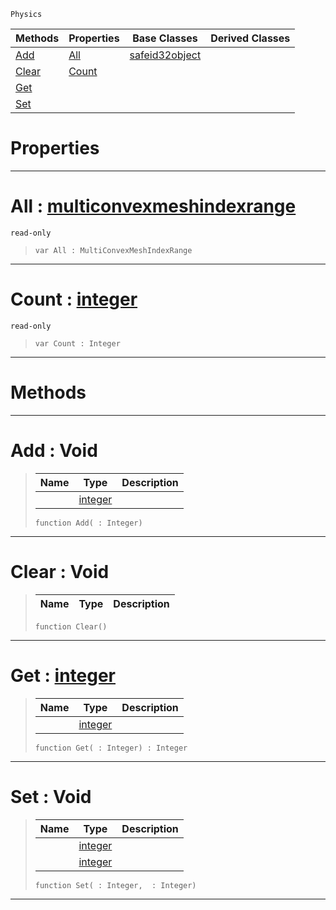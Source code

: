  `Physics`

|Methods|Properties|Base Classes|Derived Classes|
|---|---|---|---|
|[ Add](multiconvexmeshindexdata.md#add-void)|[ All](multiconvexmeshindexdata.md#all-zilch-engine-document)|[safeid32object](safeid32object.md)| |
|[ Clear](multiconvexmeshindexdata.md#clear-void)|[ Count](multiconvexmeshindexdata.md#count-zilch-engine-docume)| | |
|[ Get](multiconvexmeshindexdata.md#get-zilch-engine-document)| | | |
|[ Set](multiconvexmeshindexdata.md#set-void)| | | |


 #  Properties


---  
 #  All : [multiconvexmeshindexrange](multiconvexmeshindexrange.md)

 `read-only`

> 
> ```TS:Nada
> var All : MultiConvexMeshIndexRange


---  
 #  Count : [integer](../nada_base_types/integer.md)

 `read-only`

> 
> ```TS:Nada
> var Count : Integer


---  
 #  Methods


---  
 #  Add : Void

> 
> |Name|Type|Description|
> |---|---|---|
> ||[integer](../nada_base_types/integer.md)| |
> ```TS:Nada
> function Add( : Integer)
> ``` 


---  
 #  Clear : Void

> 
> |Name|Type|Description|
> |---|---|---|
> ```TS:Nada
> function Clear()
> ``` 


---  
 #  Get : [integer](../nada_base_types/integer.md)

> 
> |Name|Type|Description|
> |---|---|---|
> ||[integer](../nada_base_types/integer.md)| |
> ```TS:Nada
> function Get( : Integer) : Integer
> ``` 


---  
 #  Set : Void

> 
> |Name|Type|Description|
> |---|---|---|
> ||[integer](../nada_base_types/integer.md)| |
> ||[integer](../nada_base_types/integer.md)| |
> ```TS:Nada
> function Set( : Integer,  : Integer)
> ``` 


---  
 

 